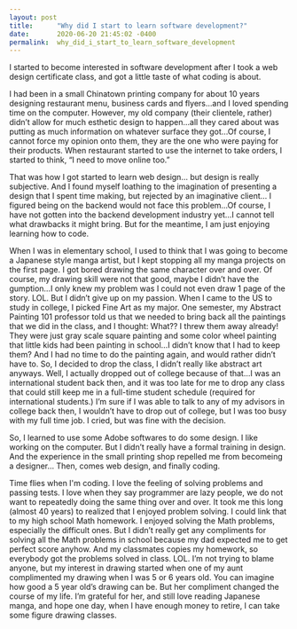 ```yaml
---
layout: post
title:      "Why did I start to learn software development?"
date:       2020-06-20 21:45:02 -0400
permalink:  why_did_i_start_to_learn_software_development
---
```



I started to become interested in software development after I took a web design certificate class, and got a little taste of what coding is about.

I had been in a small Chinatown printing company for about 10 years designing restaurant menu, business cards and flyers…and I loved spending time on the computer. However, my old company (their clientele, rather) didn’t allow for much esthetic design to happen…all they cared about was putting as much information on whatever surface they got…Of course, I cannot force my opinion onto them, they are the one who were paying for their products. When restaurant started to use the internet to take orders, I started to think, “I need to move online too.”

That was how I got started to learn web design… but design is really subjective. And I found myself loathing to the imagination of presenting a design that I spent time making, but rejected by an imaginative client… I figured being on the backend would not face this problem…Of course, I have not gotten into the backend development industry yet…I cannot tell what drawbacks it might bring. But for the meantime, I am just enjoying learning how to code.

When I was in elementary school, I used to think that I was going to become a Japanese style manga artist, but I kept stopping all my manga projects on the first page. I got bored drawing the same character over and over. Of course, my drawing skill were not that good, maybe I didn’t have the gumption…I only knew my problem was I could not even draw 1 page of the story. LOL. But I didn’t give up on my passion. When I came to the US to study in college, I picked Fine Art as my major. One semester, my Abstract Painting 101 professor told us that we needed to bring back all the paintings that we did in the class, and I thought: What?? I threw them away already! They were just gray scale square painting and some color wheel painting that little kids had been painting in school…I didn’t know that I had to keep them? And I had no time to do the painting again, and would rather didn’t have to. So, I decided to drop the class, I didn’t really like abstract art anyways. Well, I actually dropped out of college because of that…I was an international student back then, and it was too late for me to drop any class that could still keep me in a full-time student schedule (required for international students.) I’m sure if I was able to talk to any of my advisors in college back then, I wouldn’t have to drop out of college, but I was too busy with my full time job. I cried, but was fine with the decision.

So, I learned to use some Adobe softwares to do some design. I like working on the computer. But I didn’t really have a formal training in design. And the experience in the small printing shop repelled me from becomeing a designer… Then, comes web design, and finally coding.

Time flies when I'm coding. I love the feeling of solving problems and passing tests. I love when they say programmer are lazy people, we do not want to repeatedly doing the same thing over and over. It took me this long (almost 40 years) to realized that I enjoyed problem solving. I could link that to my high school Math homework. I enjoyed solving the Math problems, especially the difficult ones. But I didn’t really get any compliments for solving all the Math problems in school because my dad expected me to get perfect score anyhow. And my classmates copies my homework, so everybody got the problems solved in class. LOL. I’m not trying to blame anyone, but my interest in drawing started when one of my aunt complimented my drawing when I was 5 or 6 years old. You can imagine how good a 5 year old’s drawing can be. But her compliment changed the course of my life. I’m grateful for her, and still love reading Japanese manga, and hope one day, when I have enough money to retire, I can take some figure drawing classes.
